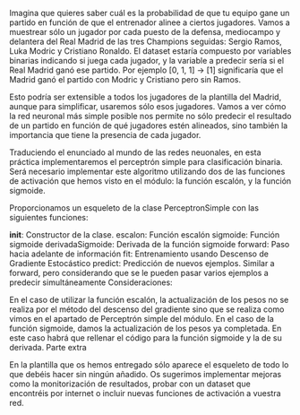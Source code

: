 Imagina que quieres saber cuál es la probabilidad de que tu equipo gane un partido en función de que el entrenador alinee a ciertos jugadores. Vamos a muestrear sólo un jugador por cada puesto de la defensa, mediocampo y delantera del Real Madrid de las tres Champions seguidas: Sergio Ramos, Luka Modric y Cristiano Ronaldo. El dataset estaría compuesto por variables binarias indicando si juega cada jugador, y la variable a predecir sería si el Real Madrid ganó ese partido. Por ejemplo [0, 1, 1] -> [1] significaría que el Madrid ganó el partido con Modric y Cristiano pero sin Ramos.

 

Esto podría ser extensible a todos los jugadores de la plantilla del Madrid, aunque para simplificar, usaremos sólo esos jugadores. Vamos a ver cómo la red neuronal más simple posible nos permite no sólo predecir el resultado de un partido en función de qué jugadores estén alineados, sino también la importancia que tiene la presencia de cada jugador.

 

Traduciendo el enunciado al mundo de las redes neuonales, en esta práctica implementaremos el perceptrón simple para clasificación binaria. Será necesario implementar este algoritmo utilizando dos de las funciones de activación que hemos visto en el módulo: la función escalón, y la función sigmoide.

 

Proporcionamos un esqueleto de la clase PerceptronSimple con las siguientes funciones:

__init__: Constructor de la clase.
escalon: Función escalón
sigmoide: Función sigmoide
derivadaSigmoide: Derivada de la función sigmoide
forward: Paso hacia adelante de información
fit: Entrenamiento usando Descenso de Gradiente Estocástico
predict: Predicción de nuevos ejemplos. Similar a forward, pero considerando que se le pueden pasar varios ejemplos a predecir simultáneamente
Consideraciones:

En el caso de utilizar la función escalón, la actualización de los pesos no se realiza por el método del descenso del gradiente sino que se realiza como vimos en el apartado de Perceptrón simple del módulo.
En el caso de la función sigmoide, damos la actualización de los pesos ya completada. En este caso habrá que rellenar el código para la función sigmoide y la de su derivada.
Parte extra

En la plantilla que os hemos entregado sólo aparece el esqueleto de todo lo que debéis hacer sin ningún añadido. Os sugerimos implementar mejoras como la monitorización de resultados, probar con un dataset que encontréis por internet o incluir nuevas funciones de activación a vuestra red.